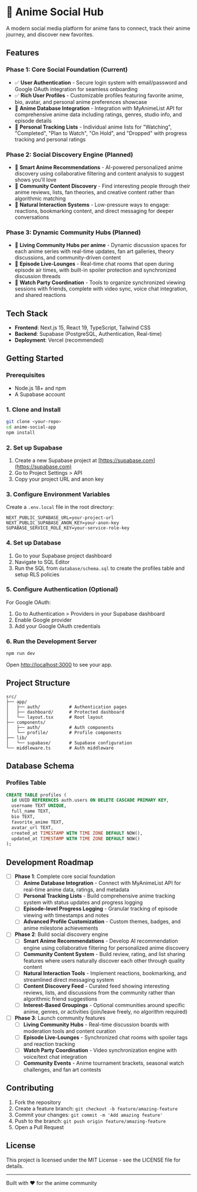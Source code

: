# 🎌 Anime Social Hub

A modern social media platform for anime fans to connect, track their anime journey, and discover new favorites.

## Features

### Phase 1: Core Social Foundation (Current)
- ✅ **User Authentication** - Secure login system with email/password and Google OAuth integration for seamless onboarding
- ✅ **Rich User Profiles** - Customizable profiles featuring favorite anime, bio, avatar, and personal anime preferences showcase
- 🚧 **Anime Database Integration** - Integration with MyAnimeList API for comprehensive anime data including ratings, genres, studio info, and episode details
- 🚧 **Personal Tracking Lists** - Individual anime lists for "Watching", "Completed", "Plan to Watch", "On Hold", and "Dropped" with progress tracking and personal ratings

### Phase 2: Social Discovery Engine (Planned)
- 🚧 **Smart Anime Recommendations** - AI-powered personalized anime discovery using collaborative filtering and content analysis to suggest shows you'll love
- 🚧 **Community Content Discovery** - Find interesting people through their anime reviews, lists, fan theories, and creative content rather than algorithmic matching
- 🚧 **Natural Interaction Systems** - Low-pressure ways to engage: reactions, bookmarking content, and direct messaging for deeper conversations

### Phase 3: Dynamic Community Hubs (Planned)
- 🚧 **Living Community Hubs per anime** - Dynamic discussion spaces for each anime series with real-time updates, fan art galleries, theory discussions, and community-driven content
- 🚧 **Episode Live-Lounges** - Real-time chat rooms that open during episode air times, with built-in spoiler protection and synchronized discussion threads
- 🚧 **Watch Party Coordination** - Tools to organize synchronized viewing sessions with friends, complete with video sync, voice chat integration, and shared reactions

## Tech Stack

- **Frontend**: Next.js 15, React 19, TypeScript, Tailwind CSS
- **Backend**: Supabase (PostgreSQL, Authentication, Real-time)
- **Deployment**: Vercel (recommended)

## Getting Started

### Prerequisites

- Node.js 18+ and npm
- A Supabase account

### 1. Clone and Install

```bash
git clone <your-repo>
cd anime-social-app
npm install
```

### 2. Set up Supabase

1. Create a new Supabase project at [https://supabase.com](https://supabase.com)
2. Go to Project Settings > API
3. Copy your project URL and anon key

### 3. Configure Environment Variables

Create a `.env.local` file in the root directory:

```env
NEXT_PUBLIC_SUPABASE_URL=your-project-url
NEXT_PUBLIC_SUPABASE_ANON_KEY=your-anon-key
SUPABASE_SERVICE_ROLE_KEY=your-service-role-key
```

### 4. Set up Database

1. Go to your Supabase project dashboard
2. Navigate to SQL Editor
3. Run the SQL from `database/schema.sql` to create the profiles table and setup RLS policies

### 5. Configure Authentication (Optional)

For Google OAuth:
1. Go to Authentication > Providers in your Supabase dashboard
2. Enable Google provider
3. Add your Google OAuth credentials

### 6. Run the Development Server

```bash
npm run dev
```

Open [http://localhost:3000](http://localhost:3000) to see your app.

## Project Structure

```
src/
├── app/
│   ├── auth/           # Authentication pages
│   ├── dashboard/      # Protected dashboard
│   └── layout.tsx      # Root layout
├── components/
│   ├── auth/           # Auth components
│   └── profile/        # Profile components
├── lib/
│   └── supabase/       # Supabase configuration
└── middleware.ts       # Auth middleware
```

## Database Schema

### Profiles Table

```sql
CREATE TABLE profiles (
  id UUID REFERENCES auth.users ON DELETE CASCADE PRIMARY KEY,
  username TEXT UNIQUE,
  full_name TEXT,
  bio TEXT,
  favorite_anime TEXT,
  avatar_url TEXT,
  created_at TIMESTAMP WITH TIME ZONE DEFAULT NOW(),
  updated_at TIMESTAMP WITH TIME ZONE DEFAULT NOW()
);
```

## Development Roadmap

- [ ] **Phase 1**: Complete core social foundation
  - [ ] **Anime Database Integration** - Connect with MyAnimeList API for real-time anime data, ratings, and metadata
  - [ ] **Personal Tracking Lists** - Build comprehensive anime tracking system with status updates and progress logging
  - [ ] **Episode-level Progress Logging** - Granular tracking of episode viewing with timestamps and notes
  - [ ] **Advanced Profile Customization** - Custom themes, badges, and anime milestone achievements
  
- [ ] **Phase 2**: Build social discovery engine
  - [ ] **Smart Anime Recommendations** - Develop AI recommendation engine using collaborative filtering for personalized anime discovery
  - [ ] **Community Content System** - Build review, rating, and list sharing features where users naturally discover each other through quality content
  - [ ] **Natural Interaction Tools** - Implement reactions, bookmarking, and streamlined direct messaging system
  - [ ] **Content Discovery Feed** - Curated feed showing interesting reviews, lists, and discussions from the community rather than algorithmic friend suggestions
  - [ ] **Interest-Based Groupings** - Optional communities around specific anime, genres, or activities (join/leave freely, no algorithm required)
  
- [ ] **Phase 3**: Launch community features
  - [ ] **Living Community Hubs** - Real-time discussion boards with moderation tools and content curation
  - [ ] **Episode Live-Lounges** - Synchronized chat rooms with spoiler tags and reaction tracking
  - [ ] **Watch Party Coordination** - Video synchronization engine with voice/text chat integration
  - [ ] **Community Events** - Anime tournament brackets, seasonal watch challenges, and fan art contests

## Contributing

1. Fork the repository
2. Create a feature branch: `git checkout -b feature/amazing-feature`
3. Commit your changes: `git commit -m 'Add amazing feature'`
4. Push to the branch: `git push origin feature/amazing-feature`
5. Open a Pull Request

## License

This project is licensed under the MIT License - see the LICENSE file for details.

---

Built with ❤️ for the anime community
